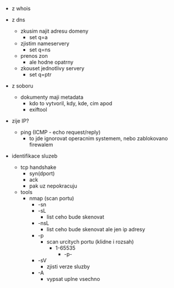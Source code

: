  - z whois
- z dns
	- zkusim najit adresu domeny
		- set q=a
	- zjistim nameservery
		- set q=ns
	- prenos zon
		- ale hodne opatrny
	- zkouset jednotlivy servery
		- set q=ptr

 - z soboru
	 - dokumenty maji metadata
		 - kdo to vytvoril, kdy, kde, cim apod
		 - exiftool

- zije IP?
	- ping (ICMP - echo request/reply)
		- to jde ignorovat operacnim systemem, nebo zablokovano firewalem

- identifikace sluzeb
	-  tcp handshake
		- syn(dport)
		- ack
		- pak uz nepokracuju
	- tools
		- nmap (scan portu)
			-  -sn
			- -sL
				- list ceho bude skenovat
			- -nsL
				- list ceho bude skenovat ale jen ip adresy
			- -p
				- scan urcitych portu (klidne i rozsah)
					- 1-65535
						- -p-
			- -sV
				- zjisti verze sluzby
			- -A
				- vypsat uplne vsechno